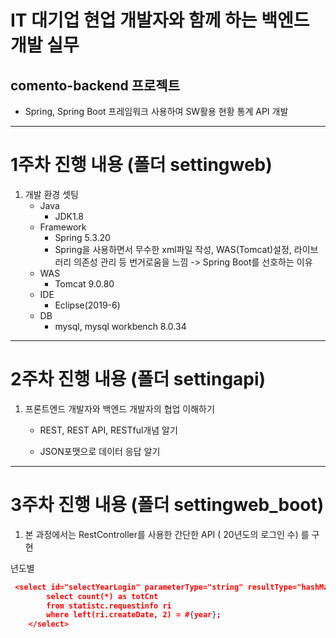 # IT 대기업 현업 개발자와 함께 하는 백엔드 개발 실무

## comento-backend 프로젝트 
* Spring, Spring Boot 프레임워크 사용하여 SW활용 현황 통계 API 개발

***

# 1주차 진행 내용 (폴더 settingweb)
1. 개발 환경 셋팅 
   * Java
     + JDK1.8
   * Framework
     + Spring 5.3.20
     + Spring을 사용하면서 무수한 xml파일 작성, WAS(Tomcat)설정, 라이브러리 의존성 관리 등 번거로움을 느낌 ->  Spring Boot를 선호하는 이유
   * WAS
     + Tomcat 9.0.80
   * IDE
     + Eclipse(2019-6)
   * DB
     + mysql, mysql workbench 8.0.34

***
    
# 2주차 진행 내용 (폴더 settingapi)
1. 프론트엔드 개발자와 백엔드 개발자의 협업 이해하기
    * REST, REST API, RESTful개념 알기

    * JSON포맷으로 데이터 응답 알기

***
    
# 3주차 진행 내용 (폴더 settingweb_boot)

1. 본 과정에서는 RestController를 사용한 간단한 API ( 20년도의 로그인 수) 를 구현

년도별
```json
 <select id="selectYearLogin" parameterType="string" resultType="hashMap">
        select count(*) as totCnt
        from statistc.requestinfo ri
        where left(ri.createDate, 2) = #{year};
    </select>

```